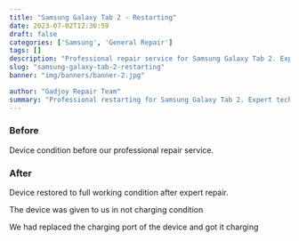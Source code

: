 ```yaml
---
title: "Samsung Galaxy Tab 2 - Restarting"
date: 2023-07-02T12:36:59
draft: false
categories: ['Samsung', 'General Repair']
tags: []
description: "Professional repair service for Samsung Galaxy Tab 2. Expert diagnosis and quality repairs in Bangalore."
slug: "samsung-galaxy-tab-2-restarting"
banner: "img/banners/banner-2.jpg"

author: "Gadjoy Repair Team"
summary: "Professional restarting for Samsung Galaxy Tab 2. Expert technicians, quality parts, warranty included."
---
```


### Before

Device condition before our professional repair service.

### After

Device restored to full working condition after expert repair.

The device was given to us in not charging condition

We had replaced the charging port of the device and got it charging